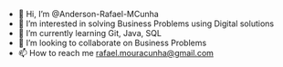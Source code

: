 - 👋 Hi, I’m @Anderson-Rafael-MCunha
- 👀 I’m interested in solving Business Problems using Digital solutions
- 🌱 I’m currently learning Git, Java, SQL
- 💞️ I’m looking to collaborate on Business Problems
- 📫 How to reach me rafael.mouracunha@gmail.com

<!---
Anderson-Rafael-MCunha/Anderson-Rafael-MCunha is a ✨ special ✨ repository because its `README.md` (this file) appears on your GitHub profile.
You can click the Preview link to take a look at your changes.
--->
